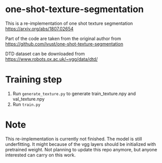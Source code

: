 # one-shot-texture-segmentation
This is a re-implementation of one shot texture segmentation https://arxiv.org/abs/1807.02654

Part of the code are taken from the original author from https://github.com/ivust/one-shot-texture-segmentation

DTD dataset can be downloaded from https://www.robots.ox.ac.uk/~vgg/data/dtd/

# Training step
1. Run `generate_texture.py` to generate train_texture.npy and val_texture.npy
2. Run `train.py`

# Note
This re-implementation is currently not finished. The model is still underfitting. It might because of the vgg layers should be initialized with pretrained weight. Not planning to update this repo anymore, but anyone interested can carry on this work.